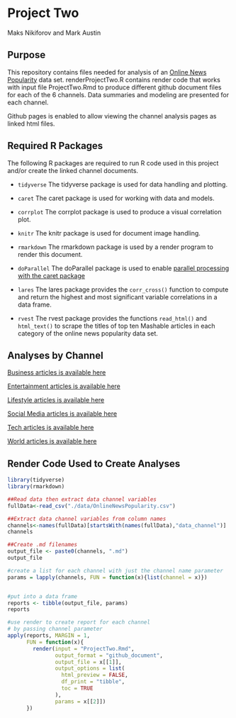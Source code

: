 Project Two
================
Maks Nikiforov and Mark Austin


## Purpose

This repository contains files needed for analysis of an [Online News Popularity](https://archive.ics.uci.edu/ml/datasets/Online+News+Popularity) data set.  renderProjectTwo.R contains render code that works with input file ProjectTwo.Rmd to produce different github document files for each of the 6 channels.  Data summaries and modeling are presented for each channel.  

Github pages is enabled to allow viewing the channel analysis pages as linked html files.  


## Required R Packages

The following R packages are required to run R code used in this
project and/or create the linked channel documents.

-   `tidyverse` The tidyverse package is used for data handling and
    plotting.  
    
-   `caret` The caret package is used for working with data and models.    

-   `corrplot` The corrplot package is used to produce a visual correlation plot.  

-   `knitr` The knitr package is used for document image handling.  

-   `rmarkdown` The rmarkdown package is used by a render program to
    render this document.  
    
-   `doParallel` The doParallel package is used to enable [parallel processing with the caret package](https://topepo.github.io/caret/parallel-processing.html)

-   `lares` The lares package provides the `corr_cross()` function to compute and return the highest and most significant variable correlations in a data frame. 

-   `rvest` The rvest package provides the functions `read_html()` and `html_text()` to scrape the titles of top ten Mashable articles in each category of the online news popularity data set.
    

## Analyses by Channel  

[Business articles is available here](data_channel_is_bus.md)  

[Entertainment articles is available here](data_channel_is_entertainment.md)   
  
[Lifestyle articles is available here](data_channel_is_lifestyle.md)  

[Social Media articles is available here](data_channel_is_socmed.md)  

[Tech articles is available here](data_channel_is_tech.md)  

[World articles is available here](data_channel_is_world.md)  


## Render Code Used to Create Analyses  

``` r
library(tidyverse)
library(rmarkdown)

##Read data then extract data channel variables
fullData<-read_csv("./data/OnlineNewsPopularity.csv")

##Extract data channel variables from column names
channels<-names(fullData)[startsWith(names(fullData),"data_channel")]
channels

##Create .md filenames
output_file <- paste0(channels, ".md")
output_file

#create a list for each channel with just the channel name parameter
params = lapply(channels, FUN = function(x){list(channel = x)})


#put into a data frame 
reports <- tibble(output_file, params)
reports

#use render to create report for each channel
# by passing channel parameter
apply(reports, MARGIN = 1,
      FUN = function(x){
        render(input = "ProjectTwo.Rmd",
               output_format = "github_document",
               output_file = x[[1]],
               output_options = list(
                 html_preview = FALSE,
                 df_print = "tibble",
                 toc = TRUE
               ),
               params = x[[2]])
      })

```


